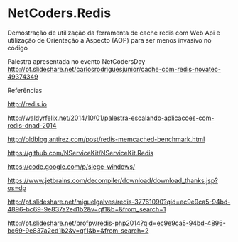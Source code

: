# NetCoders.Redis
Demostração de utilização da ferramenta de cache redis com Web Api e utilização de Orientação a Aspecto (AOP) para ser menos invasivo no código

Palestra apresentada no evento NetCodersDay
http://pt.slideshare.net/carlosrodriguesjunior/cache-com-redis-novatec-49374349

Referências

http://redis.io

http://waldyrfelix.net/2014/10/01/palestra-escalando-aplicacoes-com-redis-dnad-2014

http://oldblog.antirez.com/post/redis-memcached-benchmark.html

https://github.com/NServiceKit/NServiceKit.Redis

https://code.google.com/p/siege-windows/

https://www.jetbrains.com/decompiler/download/download_thanks.jsp?os=dp

http://pt.slideshare.net/miguelgalves/redis-37761090?qid=ec9e9ca5-94bd-4896-bc69-9e837a2ed1b2&v=qf1&b=&from_search=1

http://pt.slideshare.net/profpv/redis-php2014?qid=ec9e9ca5-94bd-4896-bc69-9e837a2ed1b2&v=qf1&b=&from_search=2
